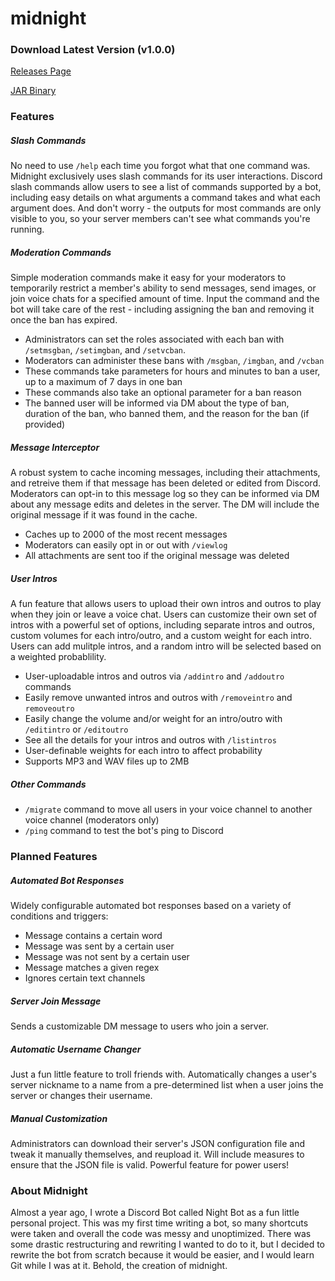# midnight
### Download Latest Version (v1.0.0)
[Releases Page](https://github.com/RyanAnayaMc/midnight/releases)

[JAR Binary](https://github.com/RyanAnayaMc/midnight/releases/download/v1.0.0/midnight-v1.0.0.jar)

### Features
##### Slash Commands
No need to use `/help` each time you forgot what that one command was. Midnight exclusively uses slash commands for its user interactions. Discord slash commands allow users to see a list of commands supported by a bot, including easy details on what arguments a command takes and what each argument does. And don't worry - the outputs for most commands are only visible to you, so your server members can't see what commands you're running.

##### Moderation Commands
Simple moderation commands make it easy for your moderators to temporarily restrict a member's ability to send messages, send images, or join voice chats for a specified amount of time. Input the command and the bot will take care of the rest - including assigning the ban and removing it once the ban has expired.
- Administrators can set the roles associated with each ban with `/setmsgban`, `/setimgban`, and `/setvcban`.
- Moderators can administer these bans with `/msgban`, `/imgban`, and `/vcban`
- These commands take parameters for hours and minutes to ban a user, up to a maximum of 7 days in one ban
- These commands also take an optional parameter for a ban reason
- The banned user will be informed via DM about the type of ban, duration of the ban, who banned them, and the reason for the ban (if provided)

##### Message Interceptor
A robust system to cache incoming messages, including their attachments, and retreive them if that message has been deleted or edited from Discord. Moderators can opt-in to this message log so they can be informed via DM about any message edits and deletes in the server. The DM will include the original message if it was found in the cache.
- Caches up to 2000 of the most recent messages
- Moderators can easily opt in or out with `/viewlog`
- All attachments are sent too if the original message was deleted

##### User Intros
A fun feature that allows users to upload their own intros and outros to play when they join or leave a voice chat. Users can customize their own set of intros with a powerful set of options, including separate intros and outros, custom volumes for each intro/outro, and a custom weight for each intro. Users can add mulitple intros, and a random intro will be selected based on a weighted probablility.
- User-uploadable intros and outros via `/addintro` and `/addoutro` commands
- Easily remove unwanted intros and outros with `/removeintro` and `removeoutro`
- Easily change the volume and/or weight for an intro/outro with `/editintro` or `/editoutro`
- See all the details for your intros and outros with `/listintros`
- User-definable weights for each intro to affect probability
- Supports MP3 and WAV files up to 2MB

##### Other Commands
- `/migrate` command to move all users in your voice channel to another voice channel (moderators only)
- `/ping` command to test the bot's ping to Discord

### Planned Features
##### Automated Bot Responses
Widely configurable automated bot responses based on a variety of conditions and triggers:
- Message contains a certain word
- Message was sent by a certain user
- Message was not sent by a certain user
- Message matches a given regex
- Ignores certain text channels

##### Server Join Message
Sends a customizable DM message to users who join a server.

##### Automatic Username Changer
Just a fun little feature to troll friends with. Automatically changes a user's server nickname to a name from a pre-determined list when a user joins the server or changes their username. 

##### Manual Customization
Administrators can download their server's JSON configuration file and tweak it manually themselves, and reupload it. Will include measures to ensure that the JSON file is valid. Powerful feature for power users!

### About Midnight
Almost a year ago, I wrote a Discord Bot called Night Bot as a fun little personal project. This was my first time writing a bot, so many shortcuts were taken and overall the code was messy and unoptimized. There was some drastic restructuring and rewriting I wanted to do to it, but I decided to rewrite the bot from scratch because it would be easier, and I would learn Git while I was at it. Behold, the creation of midnight.
